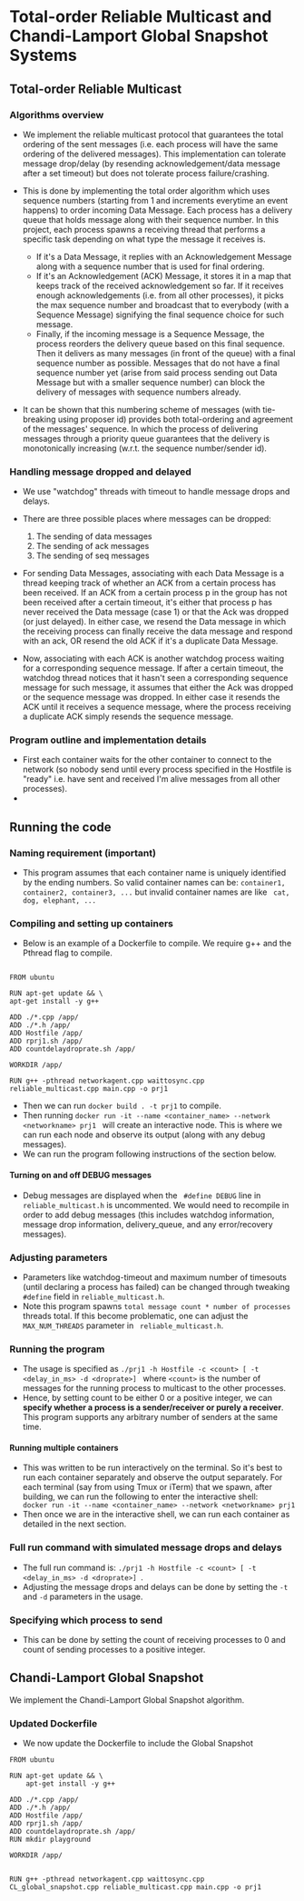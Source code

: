 # Total-order Reliable Multicast and Chandi-Lamport Global Snapshot Systems

## Total-order Reliable Multicast

### Algorithms overview
- We implement the reliable multicast protocol that guarantees the total ordering of the sent messages (i.e. each process will have the same ordering of the delivered messages). This implementation can tolerate message drop/delay (by resending acknowledgement/data message after a set timeout) but does not tolerate process failure/crashing.

- This is done by implementing the total order algorithm which uses sequence numbers (starting from 1 and increments everytime an event happens) to order incoming Data Message. Each process has a delivery queue that holds message along with their sequence number. In this project, each process spawns a receiving thread that performs a specific task depending on what type the message it receives is.

	- If it's a Data Message, it replies with an Acknowledgement Message along with a sequence number that is used for final ordering.
	- If it's an Acknowledgement (ACK) Message, it stores it in a map that keeps track of the received acknowledgement so far. If it receives enough acknowledgements (i.e. from all other processes), it picks the max sequence number and broadcast that to everybody (with a Sequence Message) signifying the final sequence choice for such message.
	- Finally, if the incoming message is a Sequence Message, the process reorders the delivery queue based on this final sequence. Then it delivers as many messages (in front of the queue) with a final sequence number as possible. Messages that do not have a final sequence number yet (arise from said process sending out Data Message but with a smaller sequence number) can block the delivery of messages with sequence numbers already. 

- It can be shown that this numbering scheme of messages (with tie-breaking using proposer id) provides both total-ordering and agreement of the messages' sequence. In which the process of delivering messages through a priority queue guarantees that the delivery is monotonically increasing (w.r.t. the sequence number/sender id). 

### Handling message dropped and delayed
- We use "watchdog" threads with timeout to handle message drops and delays. 
- There are three possible places where messages can be dropped:
	1. The sending of data messages
	2. The sending of ack messages
	3. The sending of seq messages
- For sending Data Messages, associating with each Data Message is a thread keeping track of whether an ACK from a certain process has been received. If an ACK from a certain process p in the group has not been received after a certain timeout, it's either that process p has never received the Data message (case 1) or that the Ack was dropped (or just delayed). In either case, we resend the Data message in which the receiving process can finally receive the data message and respond with an ack, OR resend the old ACK if it's a duplicate Data Message. 

- Now, associating with each ACK is another watchdog process waiting for a corresponding sequence message. If after a certain timeout, the watchdog thread notices that it hasn't seen a corresponding sequence message for such message, it assumes that either the Ack was dropped or the sequence message was dropped. In either case it resends the ACK until it receives a sequence message, where the process receiving a duplicate ACK simply resends the sequence message. 

### Program outline and implementation details
- First each container waits for the other container to connect to the network (so nobody send until every process specified in the Hostfile is "ready" i.e. have sent and received I'm alive messages from all other processes). 
- 


## Running the code

### Naming requirement (important)
- This program assumes that each container name is uniquely identified by the ending numbers. So valid container names can be: ```container1, container2, container3, ...``` but invalid container names are like ``` cat, dog, elephant, ...```

### Compiling and setting up containers
- Below is an example of a Dockerfile to compile. We require g++ and the Pthread flag to compile.
```

FROM ubuntu

RUN apt-get update && \
apt-get install -y g++

ADD ./*.cpp /app/
ADD ./*.h /app/
ADD Hostfile /app/
ADD rprj1.sh /app/
ADD countdelaydroprate.sh /app/

WORKDIR /app/

RUN g++ -pthread networkagent.cpp waittosync.cpp reliable_multicast.cpp main.cpp -o prj1
 ```
 - Then we can run ```docker build . -t prj1``` to compile.
 - Then running ```docker run -it --name <container_name> --network <networkname> prj1 ``` will create an interactive node. This is where we can run each node and observe its output (along with any debug messages). 
 - We can run the program following instructions of the section below.

#### Turning on and off DEBUG messages 
- Debug messages are displayed when the ``` #define DEBUG``` line in ```reliable_multicast.h``` is uncommented. We would need to recompile in order to add debug messages (this includes watchdog information, message drop information, delivery_queue, and any error/recovery messages).

### Adjusting parameters
- Parameters like watchdog-timeout and maximum number of timesouts (until declaring a process has failed) can be changed through tweaking ``` #define``` field in ```reliable_multicast.h```. 
- Note this program spawns ```total message count * number of processes ``` threads total. If this become problematic, one can adjust the ```MAX_NUM_THREADS```  parameter in ``` reliable_multicast.h```.

### Running the program
- The usage is specified as ```./prj1 -h Hostfile -c <count> [ -t <delay_in_ms> -d <droprate>] ``` where ```<count>``` is the number of messages for the running process to multicast to the other processes.
- Hence, by setting count to be either 0 or a positive integer, we can **specify whether a process is a sender/receiver or purely a receiver**. This program supports any arbitrary number of senders at the same time. 
#### Running multiple containers
- This was written to be run interactively on the terminal. So it's best to run each container separately and observe the output separately. For each terminal (say from using Tmux or iTerm) that we spawn, after building, we can run the following to enter the interactive shell:
```   docker run -it --name <container_name> --network <networkname> prj1```
- Then once we are in the interactive shell, we can run each container as detailed in the next section.


### Full run command with simulated message drops and delays
- The full run command is: 
```./prj1 -h Hostfile -c <count> [ -t <delay_in_ms> -d <droprate>] ```.
- Adjusting the message drops and delays can be done by setting the ```-t``` and ```-d``` parameters in the usage.


### Specifying which process to send
- This can be done by setting the count of receiving processes to 0 and count of sending processes to a positive integer. 

## Chandi-Lamport Global Snapshot 
We implement the Chandi-Lamport Global Snapshot algorithm. 

### Updated Dockerfile
- We now update the Dockerfile to include the Global Snapshot
```
FROM ubuntu

RUN apt-get update && \
    apt-get install -y g++

ADD ./*.cpp /app/
ADD ./*.h /app/
ADD Hostfile /app/
ADD rprj1.sh /app/
ADD countdelaydroprate.sh /app/
RUN mkdir playground

WORKDIR /app/


RUN g++ -pthread networkagent.cpp waittosync.cpp CL_global_snapshot.cpp reliable_multicast.cpp main.cpp -o prj1

```

